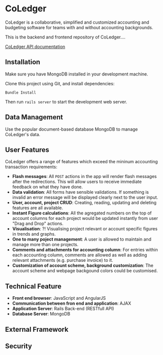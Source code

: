 CoLedger
=====================

CoLedger is a collaborative, simplified and customized accounting and budgeting software for teams with and without accounting backgrounds.

This is the backend and frontend repository of CoLedger....

[CoLedger API documentation](http://docs.coledger.apiary.io)

## Installation

Make sure you have MongoDB installed in your development machine.

Clone this project using Git, and install dependencies:

```
Bundle Install 
```

Then run `rails server` to start the development web server.

## Data Management
Use the popular document-based database MongoDB to manage CoLedger's data.

## User Features

CoLedger offers a range of features which exceed the mininum accounting transaction requirements:

* **Flash messages**: All `POST` actions in the app will render flash messages after the redirections. This will allow users to receive immediate feedback on what they have done.
* **Data validation**: All forms have sensible validations. If something is invalid an error message will be displayed clearly next to the user input.
* **User, account, project CRUD**: Creating, reading, updating and deleting features are all available.
* **Instant Figure calculations**: All the agregated numbers on the top of account columns for each project would be updated instantly from user "Drag and Drop" actions.
* **Visualisation**: ?! Visualising project relevant or account specific figures in trends and graphs.
* **One to many poject management**: A user is allowed to maintain and manage more than one projects.  
* **Comments and attachments for accounting column**: For entries within each accounting column, comments are allowed as well as adding relevant attachments (e.g. purchase invoice) to it.
* **Customization of account scheme, background customization**: The account scheme and webpage backgound colors could be customised.

## Technical Feature
* **Front end browser**: JavaScript and AngularJS
* **Communication between fron end and application**: AJAX
* **Application Server**: Rails Back-end (RESTfull API)
* **Database Server**: MongoDB

## External Framework

## Security
